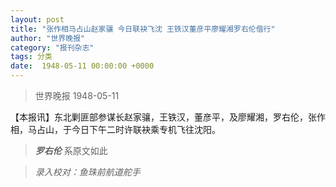 ```yaml
---
layout: post
title: "张作相马占山赵家骧 今日联袂飞沈 王铁汉董彦平廖耀湘罗右伦偕行"
author: "世界晚报"
category: "报刊杂志"
tags: 分类
date:  1948-05-11 00:00:00 +0000
---
```


> 世界晚报   1948-05-11


【本报讯】东北剿匪部参谋长赵家骧，王铁汉，董彦平，及廖耀湘，罗右伦，张作相，马占山，于今日下午二时许联袂乘专机飞往沈阳。

> ***罗右伦*** 系原文如此

> *录入校对：鱼珠前航道舵手*
